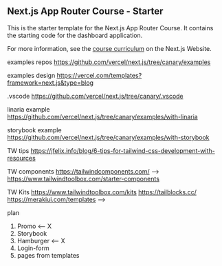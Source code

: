 ## Next.js App Router Course - Starter

This is the starter template for the Next.js App Router Course. It contains the starting code for the dashboard application.

For more information, see the [course curriculum](https://nextjs.org/learn) on the Next.js Website.


examples repos
https://github.com/vercel/next.js/tree/canary/examples

examples design
https://vercel.com/templates?framework=next.js&type=blog

.vscode
https://github.com/vercel/next.js/tree/canary/.vscode

linaria example
https://github.com/vercel/next.js/tree/canary/examples/with-linaria

storybook example
https://github.com/vercel/next.js/tree/canary/examples/with-storybook

TW tips
https://jfelix.info/blog/6-tips-for-tailwind-css-development-with-resources

TW components
https://tailwindcomponents.com/ -->
https://www.tailwindtoolbox.com/starter-components

TW Kits
https://www.tailwindtoolbox.com/kits
https://tailblocks.cc/
https://merakiui.com/templates  -->


plan
1. Promo         <-- X
2. Storybook
3. Hamburger     <-- X
4. Login-form
5. pages from templates
